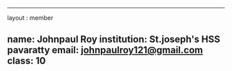 
--- 
layout : member 

name: Johnpaul Roy
institution: St.joseph's HSS pavaratty
email: johnpaulroy121@gmail.com
class: 10
--- 

